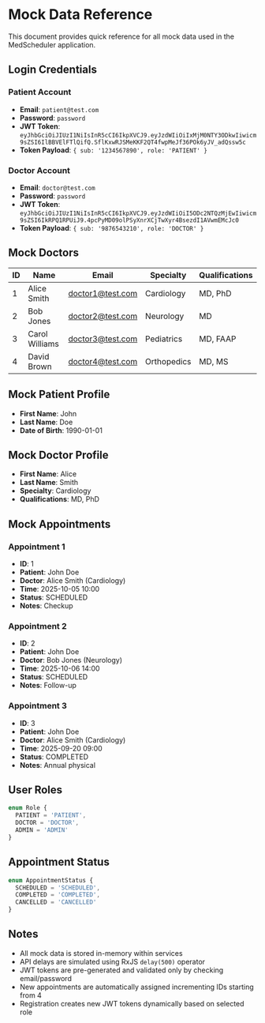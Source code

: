 # Mock Data Reference

This document provides quick reference for all mock data used in the MedScheduler application.

## Login Credentials

### Patient Account
- **Email**: `patient@test.com`
- **Password**: `password`
- **JWT Token**: `eyJhbGciOiJIUzI1NiIsInR5cCI6IkpXVCJ9.eyJzdWIiOiIxMjM0NTY3ODkwIiwicm9sZSI6IlBBVElFTlQifQ.SflKxwRJSMeKKF2QT4fwpMeJf36POk6yJV_adQssw5c`
- **Token Payload**: `{ sub: '1234567890', role: 'PATIENT' }`

### Doctor Account
- **Email**: `doctor@test.com`
- **Password**: `password`
- **JWT Token**: `eyJhbGciOiJIUzI1NiIsInR5cCI6IkpXVCJ9.eyJzdWIiOiI5ODc2NTQzMjEwIiwicm9sZSI6IkRPQ1RPUiJ9.4pcPyMD09olPSyXnrXCjTwXyr4BsezdI1AVwmEMcJc0`
- **Token Payload**: `{ sub: '9876543210', role: 'DOCTOR' }`

## Mock Doctors

| ID | Name | Email | Specialty | Qualifications |
|----|------|-------|-----------|----------------|
| 1 | Alice Smith | doctor1@test.com | Cardiology | MD, PhD |
| 2 | Bob Jones | doctor2@test.com | Neurology | MD |
| 3 | Carol Williams | doctor3@test.com | Pediatrics | MD, FAAP |
| 4 | David Brown | doctor4@test.com | Orthopedics | MD, MS |

## Mock Patient Profile

- **First Name**: John
- **Last Name**: Doe
- **Date of Birth**: 1990-01-01

## Mock Doctor Profile

- **First Name**: Alice
- **Last Name**: Smith
- **Specialty**: Cardiology
- **Qualifications**: MD, PhD

## Mock Appointments

### Appointment 1
- **ID**: 1
- **Patient**: John Doe
- **Doctor**: Alice Smith (Cardiology)
- **Time**: 2025-10-05 10:00
- **Status**: SCHEDULED
- **Notes**: Checkup

### Appointment 2
- **ID**: 2
- **Patient**: John Doe
- **Doctor**: Bob Jones (Neurology)
- **Time**: 2025-10-06 14:00
- **Status**: SCHEDULED
- **Notes**: Follow-up

### Appointment 3
- **ID**: 3
- **Patient**: John Doe
- **Doctor**: Alice Smith (Cardiology)
- **Time**: 2025-09-20 09:00
- **Status**: COMPLETED
- **Notes**: Annual physical

## User Roles

```typescript
enum Role {
  PATIENT = 'PATIENT',
  DOCTOR = 'DOCTOR',
  ADMIN = 'ADMIN'
}
```

## Appointment Status

```typescript
enum AppointmentStatus {
  SCHEDULED = 'SCHEDULED',
  COMPLETED = 'COMPLETED',
  CANCELLED = 'CANCELLED'
}
```

## Notes

- All mock data is stored in-memory within services
- API delays are simulated using RxJS `delay(500)` operator
- JWT tokens are pre-generated and validated only by checking email/password
- New appointments are automatically assigned incrementing IDs starting from 4
- Registration creates new JWT tokens dynamically based on selected role
